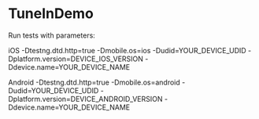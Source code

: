 # TuneInDemo
Run tests with parameters:

iOS
-Dtestng.dtd.http=true -Dmobile.os=ios -Dudid=YOUR_DEVICE_UDID -Dplatform.version=DEVICE_IOS_VERSION -Ddevice.name=YOUR_DEVICE_NAME

Android
-Dtestng.dtd.http=true -Dmobile.os=android -Dudid=YOUR_DEVICE_UDID -Dplatform.version=DEVICE_ANDROID_VERSION -Ddevice.name=YOUR_DEVICE_NAME
